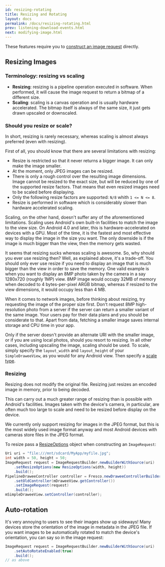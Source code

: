 ```yaml
---
id: resizing-rotating
title: Resizing and Rotating
layout: docs
permalink: /docs/resizing-rotating.html
prev: listening-download-events.html
next: modifying-image.html
---
```


These features require you to [construct an image request](using-controllerbuilder.html#ImageRequest) directly.

## Resizing Images

### Terminology: resizing vs scaling

- **Resizing**: resizing is a pipeline operation executed in software. When performed, it will cause the image request to return a bitmap of a different size.
- **Scaling**: scaling is a canvas operation and is usually hardware accelerated. The bitmap itself is always of the same size, it just gets drawn upscaled or downscaled.

### Should you resize or scale?

In short, resizing is rarely necessary, whereas scaling is almost always preferred (even with resizing).

First of all, you should know that there are several limitations with resizing:

  - Resize is restricted so that it never returns a bigger image. It can only make the image smaller.
  - At the moment, only JPEG images can be resized.
  - There is only a rough control over the resulting image dimensions. Image cannot be resized to the exact size, but will be reduced by one of the supported resize factors. That means that even resized images need to be scaled before displaying.
  - Only the following resize factors are supported: `N/8` whith `1 <= N <= 8`.
  - Resize is performed in software which is considerably slower than hardware accelerated scaling.

Scaling, on the other hand, doesn't suffer any of the aforementioned limitations. Scaling uses Android's own built-in facilities to match the image to the view size. On Android 4.0 and later, this is hardware-accelerated on devices with a GPU. Most of the time, it is the fastest and most effective way to display the image in the size you want. The only downside is if the image is much bigger than the view, then the memory gets wasted.

It seems that resizing sucks whereas scaling is awesome. So, why should you ever use resizing then? Well, as explained above, it's a trade-off. You should only ever use resize if you need to display an image that is much bigger than the view in order to save the memory. One valid example is when you want to display an 8MP photo taken by the camera in a say 1280x720 (roughly 1MP) view. 8MP image would occupy 32MB of memory when decoded to 4 bytes-per-pixel ARGB bitmap, whereas if resized to the view dimensions, it would occupy less than 4 MB.

When it comes to network images, before thinking about resizing, try requesting the image of the proper size first. Don't request 8MP high-resolution photo from a server if the server can return a smaller variant of the same image. Your users pay for their data plans and you should be considerate to that. Apart from data, fetching a smaller image saves internal storage and CPU time in your app.

Only if the server doesn't provide an alternate URI with the smaller image, or if you are using local photos, should you resort to resizing. In all other cases, including upscaling the image, scaling should be used. To scale, simply specify the `layout_width` and `layout_height` of your `SimpleDraweeView`, as you would for any Android view. Then specify a [scale type](scaling.html).

### Resizing

Resizing does not modify the original file. Resizing just resizes an encoded image in memory, prior to being decoded.

This can carry out a much greater range of resizing than is possible with Android's facilities. Images taken with the device's camera, in particular, are often much too large to scale and need to be resized before display on the device.

We currently only support resizing for images in the JPEG format, but this is the most widely used image format anyway and most Android devices with cameras store files in the JPEG format.

To resize pass a [ResizeOptions](../javadoc/reference/com/facebook/imagepipeline/common/ResizeOptions.html) object when constructing an `ImageRequest`:

```java
Uri uri = "file:///mnt/sdcard/MyApp/myfile.jpg";
int width = 50, height = 50;
ImageRequest request = ImageRequestBuilder.newBuilderWithSource(uri)
    .setResizeOptions(new ResizeOptions(width, height))
    .build();
PipelineDraweeController controller = Fresco.newDraweeControllerBuilder()
    .setOldController(mDraweeView.getController())
    .setImageRequest(request)
    .build();
mSimpleDraweeView.setController(controller);
```

## <a name="rotate"></a>Auto-rotation

It's very annoying to users to see their images show up sideways! Many devices store the orientation of the image in metadata in the JPEG file. If you want images to be automatically rotated to match the device's orientation, you can say so in the image request:

```java
ImageRequest request = ImageRequestBuilder.newBuilderWithSource(uri)
    .setAutoRotateEnabled(true)
    .build();
// as above
```
